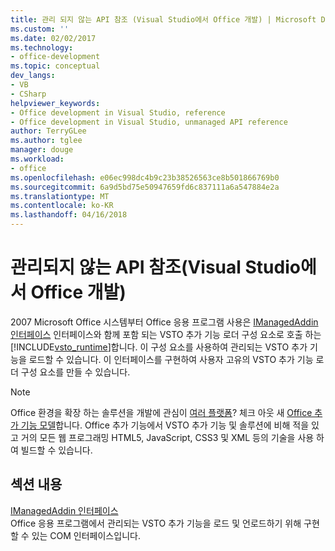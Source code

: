 ```yaml
---
title: 관리 되지 않는 API 참조 (Visual Studio에서 Office 개발) | Microsoft Docs
ms.custom: ''
ms.date: 02/02/2017
ms.technology:
- office-development
ms.topic: conceptual
dev_langs:
- VB
- CSharp
helpviewer_keywords:
- Office development in Visual Studio, reference
- Office development in Visual Studio, unmanaged API reference
author: TerryGLee
ms.author: tglee
manager: douge
ms.workload:
- office
ms.openlocfilehash: e06ec998dc4b9c23b38526563ce8b501866769b0
ms.sourcegitcommit: 6a9d5bd75e50947659fd6c837111a6a547884e2a
ms.translationtype: MT
ms.contentlocale: ko-KR
ms.lasthandoff: 04/16/2018
---
```

# <a name="unmanaged-api-reference-office-development-in-visual-studio"></a>관리되지 않는 API 참조(Visual Studio에서 Office 개발)
  2007 Microsoft Office 시스템부터 Office 응용 프로그램 사용은 [IManagedAddin 인터페이스](../vsto/imanagedaddin-interface.md) 인터페이스와 함께 포함 되는 VSTO 추가 기능 로더 구성 요소로 호출 하는 [!INCLUDE[vsto_runtime](../vsto/includes/vsto-runtime-md.md)]합니다. 이 구성 요소를 사용하여 관리되는 VSTO 추가 기능을 로드할 수 있습니다. 이 인터페이스를 구현하여 사용자 고유의 VSTO 추가 기능 로더 구성 요소를 만들 수 있습니다.  
  
> [!NOTE]  
>  Office 환경을 확장 하는 솔루션을 개발에 관심이 [여러 플랫폼](https://dev.office.com/add-in-availability)? 체크 아웃 새 [Office 추가 기능 모델](https://dev.office.com/docs/add-ins/overview/office-add-ins)합니다. Office 추가 기능에서 VSTO 추가 기능 및 솔루션에 비해 적을 있고 거의 모든 웹 프로그래밍 HTML5, JavaScript, CSS3 및 XML 등의 기술을 사용 하 여 빌드할 수 있습니다.  
  
## <a name="in-this-section"></a>섹션 내용  
 [IManagedAddin 인터페이스](../vsto/imanagedaddin-interface.md)  
 Office 응용 프로그램에서 관리되는 VSTO 추가 기능을 로드 및 언로드하기 위해 구현할 수 있는 COM 인터페이스입니다.  
  
  